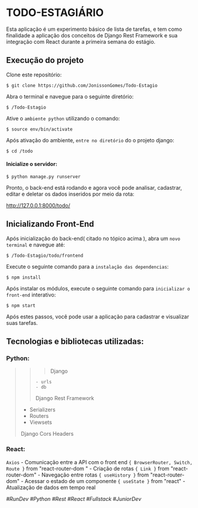 # TODO-ESTAGIÁRIO

Esta aplicação é um experimento básico de lista de tarefas, e tem como finalidade a aplicação dos conceitos de Django Rest Framework e sua integração com React durante a primeira semana do estágio.



## Execução do projeto

Clone este repositório:

```
$ git clone https://github.com/JonissonGomes/Todo-Estagio
```

Abra o terminal e navegue para o seguinte diretório:

```
$ /Todo-Estagio
```

Ative o `ambiente python` utilizando o comando:

```
$ source env/bin/activate
```

Após ativação do ambiente, `entre no diretório` do o projeto django:

```
$ cd /todo
```

#### Inicialize o servidor:

```
$ python manage.py runserver
```

Pronto, o back-end está rodando e agora você pode analisar, cadastrar, editar e deletar os dados inseridos por meio da rota:

http://127.0.0.1:8000/todo/



## Inicializando Front-End

Após inicialização do back-end( citado no tópico acima ), abra um `novo terminal` e navegue até:

```
$ /Todo-Estagio/todo/frontend
```

Execute o seguinte comando para a `instalação das dependencias`:

```
$ npm install
```

Após instalar os módulos, execute o seguinte comando para `inicializar o front-end` interativo:

```
$ npm start
```

Após estes passos, você pode usar a aplicação para cadastrar e visualizar suas tarefas.



## Tecnologias e bibliotecas utilizadas:

### Python:

> > > Django
> >
> > 	- urls
> > 	- db
> >
> > Django Rest Framework
>
> 	- Serializers
> 	- Routers
> 	- Viewsets
>
> Django Cors Headers

### React:

`Axios` - Comunicação entre a API com o front end
`{ BrowserRouter, Switch, Route }` from "react-router-dom " - Criação de rotas
`{ Link }` from "react-router-dom" - Navegação entre rotas
`{ useHistory }` from "react-router-dom" - Acessar o estado de um componente
`{ useState }` from "react" - Atualização de dados em tempo real


*#RunDev #Python #Rest #React #Fullstack #JuniorDev*
